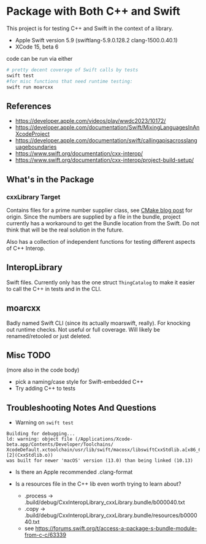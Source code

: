 # Package with Both C++ and Swift

This project is for testing C++ and Swift in the context of a library. 

- Apple Swift version 5.9 (swiftlang-5.9.0.128.2 clang-1500.0.40.1)
- XCode 15, beta 6

code can be run via either 

```zsh
# pretty decent coverage of Swift calls by tests
swift test 
#for misc functions that need runtime testing:
swift run moarcxx
```

## References

- https://developer.apple.com/videos/play/wwdc2023/10172/
- https://developer.apple.com/documentation/Swift/MixingLanguagesInAnXcodeProject 
- https://developer.apple.com/documentation/swift/callingapisacrosslanguageboundaries
- https://www.swift.org/documentation/cxx-interop/
- https://www.swift.org/documentation/cxx-interop/project-build-setup/

## What's in the Package

### cxxLibrary Target

Contains files for a prime number supplier class, see [CMake blog post](https://www.whynotestflight.com/excuses/cmake-overview/) for origin. Since the numbers are supplied by a file in the bundle, project currently has a workaround to get the Bundle location from the Swift. Do not think that will be the real solution in the future. 

Also has a collection of independent functions for testing different aspects of C++ Interop. 

## InteropLibrary

Swift files. Currently only has the one struct `ThingCatalog` to make it easier to call the C++ in tests and in the CLI.

## moarcxx

Badly named Swift CLI (since its actually moarswift, really). For knocking out runtime checks. Not useful or full coverage. Will likely be renamed/retooled or just deleted.  

## Misc TODO

(more also in the code body)

- pick a naming/case style for Swift-embedded C++
-  Try adding C++ to tests

## Troubleshooting Notes And Questions

-  Warning on `swift test`

```
Building for debugging...
ld: warning: object file (/Applications/Xcode-beta.app/Contents/Developer/Toolchains/
XcodeDefault.xctoolchain/usr/lib/swift/macosx/libswiftCxxStdlib.a[x86_64][2](CxxStdlib.o))
was built for newer 'macOS' version (13.0) than being linked (10.13)
```

- Is there an Apple recommended .clang-format

- Is a resources file in the C++ lib even worth trying to learn about?
    - .process -> .build/debug/CxxInteropLibrary_cxxLibrary.bundle/b000040.txt
    - .copy -> .build/debug/CxxInteropLibrary_cxxLibrary.bundle/resources/b000040.txt
    - see https://forums.swift.org/t/access-a-package-s-bundle-module-from-c-c/63339
